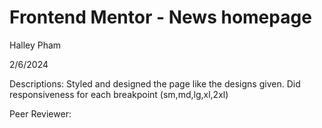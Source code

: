 # Frontend Mentor - News homepage

Halley Pham

2/6/2024

Descriptions: Styled and designed the page like the designs given. Did responsiveness for each breakpoint (sm,md,lg,xl,2xl)

Peer Reviewer:
